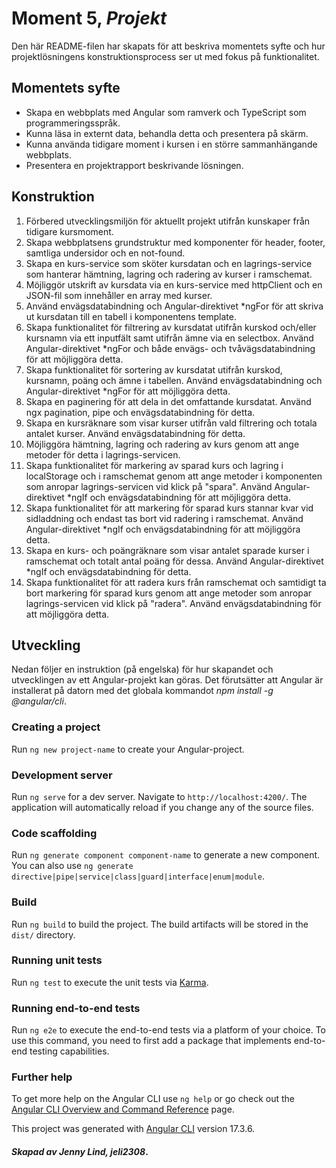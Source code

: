 # Moment 5, _Projekt_

Den här README-filen har skapats för att beskriva momentets syfte och hur projektlösningens konstruktionsprocess ser ut med fokus på funktionalitet.

## Momentets syfte

- Skapa en webbplats med Angular som ramverk och TypeScript som programmeringsspråk.
- Kunna läsa in externt data, behandla detta och presentera på skärm.
- Kunna använda tidigare moment i kursen i en större sammanhängande webbplats.
- Presentera en projektrapport beskrivande lösningen. 

## Konstruktion

1. Förbered utvecklingsmiljön för aktuellt projekt utifrån kunskaper från tidigare kursmoment.
2. Skapa webbplatsens grundstruktur med komponenter för header, footer, samtliga undersidor och en not-found.
3. Skapa en kurs-service som sköter kursdatan och en lagrings-service som hanterar hämtning, lagring och radering av kurser i ramschemat. 
4. Möjliggör utskrift av kursdata via en kurs-service med httpClient och en JSON-fil som innehåller en array med kurser.
5. Använd envägsdatabindning och Angular-direktivet *ngFor för att skriva ut kursdatan till en tabell i komponentens template.
6. Skapa funktionalitet för filtrering av kursdatat utifrån kurskod och/eller kursnamn via ett inputfält samt utifrån ämne via en selectbox. Använd Angular-direktivet *ngFor och både envägs- och tvåvägsdatabindning för att möjliggöra detta.
7. Skapa funktionalitet för sortering av kursdatat utifrån kurskod, kursnamn, poäng och ämne i tabellen. Använd envägsdatabindning och Angular-direktivet *ngFor för att möjliggöra detta.
8. Skapa en paginering för att dela in det omfattande kursdatat. Använd ngx pagination, pipe och envägsdatabindning för detta. 
9. Skapa en kursräknare som visar kurser utifrån vald filtrering och totala antalet kurser. Använd envägsdatabindning för detta.
10. Möjliggöra hämtning, lagring och radering av kurs genom att ange metoder för detta i lagrings-servicen.
11. Skapa funktionalitet för markering av sparad kurs och lagring i localStorage och i ramschemat genom att ange metoder i komponenten som anropar lagrings-servicen vid klick på "spara". Använd Angular-direktivet *ngIf och envägsdatabindning för att möjliggöra detta.
12. Skapa funktionalitet för att markering för sparad kurs stannar kvar vid sidladdning och endast tas bort vid radering i ramschemat. Använd Angular-direktivet *ngIf och envägsdatabindning för att möjliggöra detta.
13. Skapa en kurs- och poängräknare som visar antalet sparade kurser i ramschemat och totalt antal poäng för dessa. Använd Angular-direktivet *ngIf och envägsdatabindning för detta. 
14. Skapa funktionalitet för att radera kurs från ramschemat och samtidigt ta bort markering för sparad kurs genom att ange metoder som anropar lagrings-servicen vid klick på "radera". Använd envägsdatabindning för att möjliggöra detta. 

## Utveckling
Nedan följer en instruktion (på engelska) för hur skapandet och utvecklingen av ett Angular-projekt kan göras. Det förutsätter att Angular är installerat på datorn med det globala kommandot _npm install -g @angular/cli_. 

### Creating a project 

Run `ng new project-name` to create your Angular-project.

### Development server

Run `ng serve` for a dev server. Navigate to `http://localhost:4200/`. The application will automatically reload if you change any of the source files.

### Code scaffolding

Run `ng generate component component-name` to generate a new component. You can also use `ng generate directive|pipe|service|class|guard|interface|enum|module`.

### Build

Run `ng build` to build the project. The build artifacts will be stored in the `dist/` directory.

### Running unit tests

Run `ng test` to execute the unit tests via [Karma](https://karma-runner.github.io).

### Running end-to-end tests

Run `ng e2e` to execute the end-to-end tests via a platform of your choice. To use this command, you need to first add a package that implements end-to-end testing capabilities.

### Further help

To get more help on the Angular CLI use `ng help` or go check out the [Angular CLI Overview and Command Reference](https://angular.io/cli) page.

This project was generated with [Angular CLI](https://github.com/angular/angular-cli) version 17.3.6.

#### _Skapad av Jenny Lind, jeli2308_.
